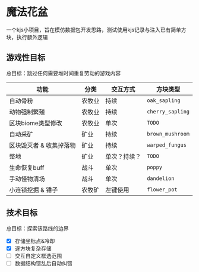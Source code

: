 # 魔法花盆
一个kjs小项目，旨在模仿数据包开发思路，测试使用kjs记录与注入已有简单方块，执行额外逻辑

## 游戏性目标
总目标：跳过任何需要堆时间重复劳动的游戏内容

功能|分类|交互方式|方块类型
--|--|--|--
自动骨粉|农牧业|持续|`oak_sapling`
动物强制繁殖|农牧业|持续|`cherry_sapling`
区块biome类型修改|农牧业|单次|`TODO`
自动采矿|矿业|持续|`brown_mushroom`
区块毁灭者 & 收集掉落物|矿业|持续|`warped_fungus`
整地|矿业|单次？持续？|`TODO`
生命恢复buff|战斗|单次|`poppy`
手动怪物清场|战斗|单次|`dandelion`
小连锁挖掘 & 锤子|农牧矿|左键使用|`flower_pot`

## 技术目标
总目标：探索该路线的边界

- [x] 存储坐标点&冷却
- [x] 逐方块复杂存储
- [ ] 交互自定义框选范围
- [ ] 数据结构错乱后自动纠错
